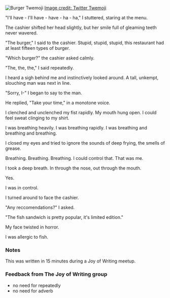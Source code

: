 ![Burger Twemoji](/j-stutter/attachments/thumbnail.svg) [Image credit: Twitter Twemoji](class:credit)

"I'll have - I'll have - have - ha - ha," I stuttered, staring at the menu.

The cashier shifted her head slightly, but her smile full of gleaming teeth never wavered.

"The burger," I said to the cashier. Stupid, stupid, stupid, this restaurant had at least fifteen types of burger.

"Which burger?" the cashier asked calmly.

"The, the, the," I said repeatedly.

I heard a sigh behind me and instinctively looked around. A tall, unkempt, slouching man was next in line.

"Sorry, I-" I began to say to the man.

He replied, "Take your time," in a monotone voice.

I clenched and unclenched my fist rapidly. My mouth hung open. I could feel sweat clinging to my shirt.

I was breathing heavily. I was breathing rapidly. I was breathing and breathing and breathing.

I closed my eyes and tried to ignore the sounds of deep frying, the smells of grease.

Breathing. Breathing. Breathing. I could control that. That was me.

I took a deep breath. In through the nose, out through the mouth.

Yes.

I was in control.

I turned around to face the cashier.

"Any reccomendations?" I asked.

"The fish sandwich is pretty popular, it's limited edition."

My face twisted in horror.

I was allergic to fish.

### Notes

This was written in 15 minutes during a Joy of Writing meetup.

### Feedback from The Joy of Writing group

+ no need for repeatedly
+ no need for adverb
